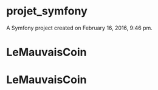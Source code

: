 projet_symfony
==============

A Symfony project created on February 16, 2016, 9:46 pm.
# LeMauvaisCoin
# LeMauvaisCoin
